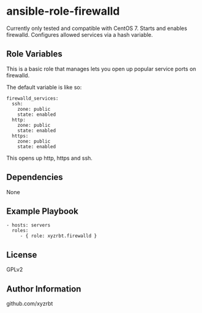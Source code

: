 ansible-role-firewalld
======================

Currently only tested and compatible with CentOS 7.
Starts and enables firewalld.
Configures allowed services via a hash variable.

Role Variables
--------------

This is a basic role that manages lets you open up popular service ports
on firewalld.

The default variable is like so:

```
firewalld_services:
  ssh:
    zone: public
    state: enabled
  http:
    zone: public
    state: enabled
  https:
    zone: public
    state: enabled
```

This opens up http, https and ssh.

Dependencies
------------

None

Example Playbook
----------------

```
- hosts: servers
  roles:
     - { role: xyzrbt.firewalld }
```

License
-------

GPLv2

Author Information
------------------

github.com/xyzrbt
